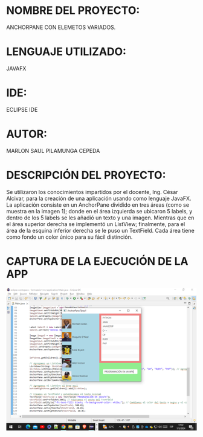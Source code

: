 # NOMBRE DEL PROYECTO:
  ANCHORPANE CON ELEMETOS VARIADOS.
# LENGUAJE UTILIZADO:
  JAVAFX
# IDE:
  ECLIPSE IDE
# AUTOR:
  MARLON SAUL PILAMUNGA CEPEDA
# DESCRIPCIÓN DEL PROYECTO:
Se utilizaron los conocimientos impartidos por el docente, Ing. César Alcivar, para la  creación de una aplicación usando como lenguaje JavaFX. La aplicación consiste en un AnchorPane dividido en tres áreas (como se muestra en la imagen 1); donde en el área izquierda se ubicaron 5 labels, y dentro de los 5 labels se les añadió un texto y una imagen. Mientras que en el área superior derecha se implementó un ListView; finalmente, para el área de la esquina inferior derecha se le puso un TextField. Cada área tiene como fondo un color único para su fácil distinción.

# CAPTURA DE LA EJECUCIÓN DE LA APP
![EJCUCIÓN APP](https://github.com/MaRl0N4/ANCHORPANE-TAREA1/blob/6b8f1263b375292329d255eb6c87150ae8f62d9b/Captura%20de%20pantalla%20(436).png)
